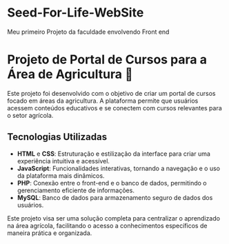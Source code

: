 # Seed-For-Life-WebSite
Meu primeiro Projeto da faculdade envolvendo Front end 


# Projeto de Portal de Cursos para a Área de Agricultura 🌱

Este projeto foi desenvolvido com o objetivo de criar um portal de cursos focado em áreas da agricultura. A plataforma permite que usuários acessem conteúdos educativos e se conectem com cursos relevantes para o setor agrícola.

## Tecnologias Utilizadas

- **HTML** e **CSS**: Estruturação e estilização da interface para criar uma experiência intuitiva e acessível.
- **JavaScript**: Funcionalidades interativas, tornando a navegação e o uso da plataforma mais dinâmicos.
- **PHP**: Conexão entre o front-end e o banco de dados, permitindo o gerenciamento eficiente de informações.
- **MySQL**: Banco de dados para armazenamento seguro de dados dos usuários.

Este projeto visa ser uma solução completa para centralizar o aprendizado na área agrícola, facilitando o acesso a conhecimentos específicos de maneira prática e organizada.
